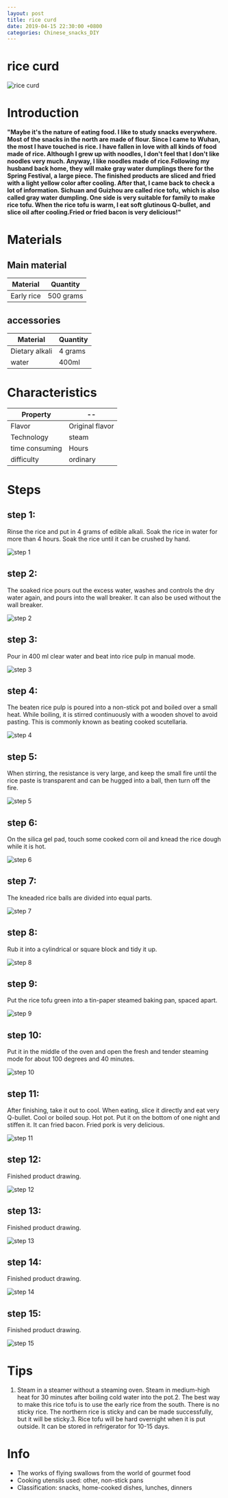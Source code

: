 ```yaml
---
layout: post
title: rice curd
date: 2019-04-15 22:30:00 +0800
categories: Chinese_snacks_DIY
---
```


# rice curd

![rice curd]({{site.baseurl}}/img/433742/433742.jpg)

# Introduction

**"Maybe it's the nature of eating food. I like to study snacks everywhere. Most of the snacks in the north are made of flour. Since I came to Wuhan, the most I have touched is rice. I have fallen in love with all kinds of food made of rice. Although I grew up with noodles, I don't feel that I don't like noodles very much. Anyway, I like noodles made of rice.Following my husband back home, they will make gray water dumplings there for the Spring Festival, a large piece. The finished products are sliced and fried with a light yellow color after cooling. After that, I came back to check a lot of information. Sichuan and Guizhou are called rice tofu, which is also called gray water dumpling. One side is very suitable for family to make rice tofu. When the rice tofu is warm, I eat soft glutinous Q-bullet, and slice oil after cooling.Fried or fried bacon is very delicious!"**

# Materials


## Main material

Material|Quantity
--|--
Early rice|500 grams

## accessories

Material|Quantity
--|--
Dietary alkali|4 grams
water|400ml

# Characteristics

Property|--
--|--
Flavor|Original flavor
Technology|steam
time consuming|Hours
difficulty|ordinary

# Steps

## step 1:

Rinse the rice and put in 4 grams of edible alkali. Soak the rice in water for more than 4 hours. Soak the rice until it can be crushed by hand.

![step 1]({{site.baseurl}}/img/433742/1.jpg)

## step 2:

The soaked rice pours out the excess water, washes and controls the dry water again, and pours into the wall breaker. It can also be used without the wall breaker.

![step 2]({{site.baseurl}}/img/433742/2.jpg)

## step 3:

Pour in 400 ml clear water and beat into rice pulp in manual mode.

![step 3]({{site.baseurl}}/img/433742/3.jpg)

## step 4:

The beaten rice pulp is poured into a non-stick pot and boiled over a small heat. While boiling, it is stirred continuously with a wooden shovel to avoid pasting. This is commonly known as beating cooked scutellaria.

![step 4]({{site.baseurl}}/img/433742/4.jpg)

## step 5:

When stirring, the resistance is very large, and keep the small fire until the rice paste is transparent and can be hugged into a ball, then turn off the fire.

![step 5]({{site.baseurl}}/img/433742/5.jpg)

## step 6:

On the silica gel pad, touch some cooked corn oil and knead the rice dough while it is hot.

![step 6]({{site.baseurl}}/img/433742/6.jpg)

## step 7:

The kneaded rice balls are divided into equal parts.

![step 7]({{site.baseurl}}/img/433742/7.jpg)

## step 8:

Rub it into a cylindrical or square block and tidy it up.

![step 8]({{site.baseurl}}/img/433742/8.jpg)

## step 9:

Put the rice tofu green into a tin-paper steamed baking pan, spaced apart.

![step 9]({{site.baseurl}}/img/433742/9.jpg)

## step 10:

Put it in the middle of the oven and open the fresh and tender steaming mode for about 100 degrees and 40 minutes.

![step 10]({{site.baseurl}}/img/433742/10.jpg)

## step 11:

After finishing, take it out to cool. When eating, slice it directly and eat very Q-bullet. Cool or boiled soup. Hot pot. Put it on the bottom of one night and stiffen it. It can fried bacon. Fried pork is very delicious.

![step 11]({{site.baseurl}}/img/433742/11.jpg)

## step 12:

Finished product drawing.

![step 12]({{site.baseurl}}/img/433742/12.jpg)

## step 13:

Finished product drawing.

![step 13]({{site.baseurl}}/img/433742/13.jpg)

## step 14:

Finished product drawing.

![step 14]({{site.baseurl}}/img/433742/14.jpg)

## step 15:

Finished product drawing.

![step 15]({{site.baseurl}}/img/433742/15.jpg)

# Tips

1. Steam in a steamer without a steaming oven. Steam in medium-high heat for 30 minutes after boiling cold water into the pot.2. The best way to make this rice tofu is to use the early rice from the south. There is no sticky rice. The northern rice is sticky and can be made successfully, but it will be sticky.3. Rice tofu will be hard overnight when it is put outside. It can be stored in refrigerator for 10-15 days.

# Info

- The works of flying swallows from the world of gourmet food
- Cooking utensils used: other, non-stick pans
- Classification: snacks, home-cooked dishes, lunches, dinners